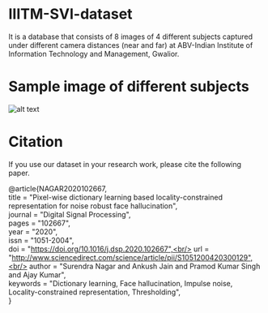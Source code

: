 # IIITM-SVI-dataset
It is a database that consists of 8 images of 4 different subjects captured under different camera distances (near and far) at ABV-Indian Institute of Information Technology and Management, Gwalior.

# Sample image of different subjects

![alt text](https://github.com/ankushjain01/IIITM-CIDMR-SVI-dataset/blob/master/sample.png)

# Citation
If you use our dataset in your research work, please cite the following paper.

@article{NAGAR2020102667,<br/>
title = "Pixel-wise dictionary learning based locality-constrained representation for noise robust face hallucination",<br/>
journal = "Digital Signal Processing",<br/>
pages = "102667",<br/>
year = "2020",<br/>
issn = "1051-2004",<br/>
doi = "https://doi.org/10.1016/j.dsp.2020.102667",<br/>
url = "http://www.sciencedirect.com/science/article/pii/S1051200420300129",<br/>
author = "Surendra Nagar and Ankush Jain and Pramod Kumar Singh and Ajay Kumar",<br/>
keywords = "Dictionary learning, Face hallucination, Impulse noise, Locality-constrained representation, Thresholding",<br/>
}
